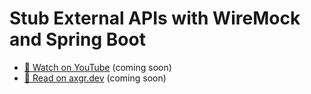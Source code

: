 # Stub External APIs with WireMock and Spring Boot

- [🍿 Watch on YouTube](https://youtube.com/alexgutjahr) (coming soon)
- [🦩 Read on axgr.dev](https://axgr.dev/?utm_campaign=github-readme&utm_source=github) (coming soon)

